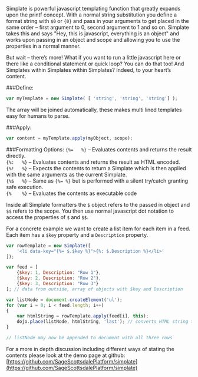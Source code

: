 Simplate is powerful javascript templating function that greatly expands upon the printf concept. With a normal string substitution you define a format string with `$0` or `{0}` and pass in your arguments to get placed in the same order – first argument to 0, second argument to 1 and so on. Simplate takes this and says "Hey, this is javascript, everything is an object" and works upon passing in an object and scope and allowing you to use the properties in a normal manner.

But wait – there’s more! What if you want to run a little javascript here or there like a conditional statement or quick loop? You can do that too! And Simplates within Simplates within Simplates? Indeed, to your heart’s content.

###Define:
```javascript
var myTemplate = new Simplate( [ 'string', 'string', 'string'] );
```
The array will be joined automatically, these makes multi lined templates easy for humans to parse.

###Apply:
```javascript
var content = myTemplate.apply(myObject, scope);
```

###Formatting Options:
`{%=   %}` – Evaluates contents and returns the result directly.   
`{%:   %}` – Evaluates contents and returns the result as HTML encoded.   
`{%!   %}` – Expects the contents to return a Simplate which is then applied with the same arguments as the current Simplate.   
`{%$   %}` – Same as `{%= %}` but is performed with a silent try/catch granting safe execution.   
`{%    %}` – Evaluates the contents as executable code

Inside all Simplate formatters the `$` object refers to the passed in object and `$$` refers to the scope. You then use normal javascript dot notation to access the properties of `$` and `$$`.

For a concrete example we want to create a list item for each item in a feed. Each item has a `$key` property and a `Description` property.

```javascript
var rowTemplate = new Simplate([
    '<li data-key="{%= $.$key %}">{%: $.Description %}</li>'
]);

var feed = [
    {$key: 1, Description: "Row 1"}, 
    {$key: 2, Description: "Row 2"}, 
    {$key: 3, Description: "Row 3"}
]; // data from outside, array of objects with $key and Description

var listNode = document.createElement('ul');
for (var i = 0; i < feed.length; i++)
{
    var htmlString = rowTemplate.apply(feed[i], this);
    dojo.place(listNode, htmlString, 'last'); // converts HTML string to DOM
}

// listNode may now be appended to document with all three rows
```


For a more in depth discussion including different ways of stating the contents please look at the demo page at github:
[https://github.com/SageScottsdalePlatform/simplate](https://github.com/SageScottsdalePlatform/simplate)